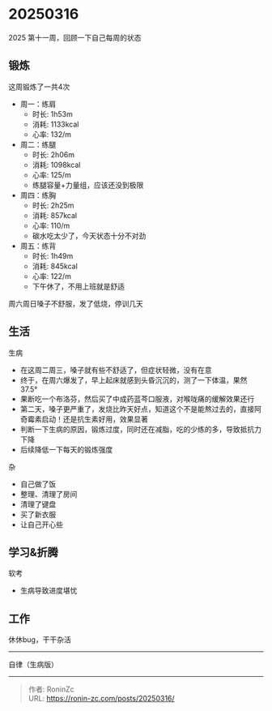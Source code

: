 # 20250316


2025 第十一周，回顾一下自己每周的状态

## 锻炼

这周锻炼了一共4次

* 周一：练肩
  * 时长: 1h53m
  * 消耗: 1133kcal
  * 心率: 132/m
* 周二：练腿
  * 时长: 2h06m
  * 消耗: 1098kcal
  * 心率: 125/m
  * 练腿容量&#43;力量组，应该还没到极限
* 周四：练胸
  * 时长: 2h25m
  * 消耗: 857kcal
  * 心率: 110/m
  * 碳水吃太少了，今天状态十分不对劲
* 周五：练背
  * 时长: 1h49m
  * 消耗: 845kcal
  * 心率: 122/m
  * 下午休了，不用上班就是舒适

周六周日嗓子不舒服，发了低烧，停训几天

## 生活

生病

* 在这周二周三，嗓子就有些不舒适了，但症状轻微，没有在意
* 终于，在周六爆发了，早上起床就感到头昏沉沉的，测了一下体温，果然 37.5°
* 果断吃一个布洛芬，然后买了中成药蓝芩口服液，对喉咙痛的缓解效果还行
* 第二天，嗓子更严重了，发烧比昨天好点，知道这个不是能熬过去的，直接阿奇霉素启动！还是抗生素好用，效果显著
* 判断一下生病的原因，锻炼过度，同时还在减脂，吃的少练的多，导致抵抗力下降
* 后续降低一下每天的锻炼强度

杂

* 自己做了饭
* 整理、清理了房间
* 清理了键盘
* 买了新衣服
* 让自己开心些

## 学习&amp;折腾

软考

* 生病导致进度堪忧

## 工作

休休bug，干干杂活

---

自律（生病版）


---

> 作者: RoninZc  
> URL: https://ronin-zc.com/posts/20250316/  

